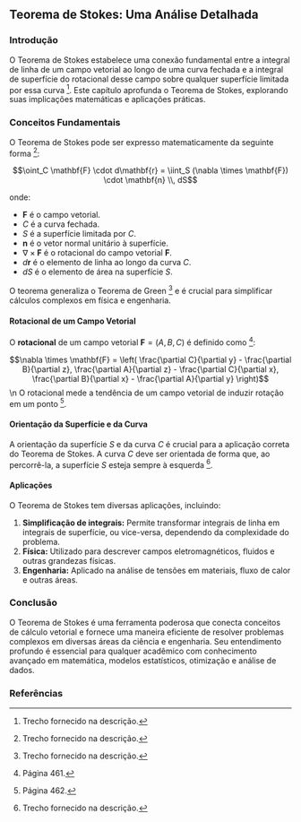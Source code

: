 ## Teorema de Stokes: Uma Análise Detalhada

### Introdução
O Teorema de Stokes estabelece uma conexão fundamental entre a integral de linha de um campo vetorial ao longo de uma curva fechada e a integral de superfície do rotacional desse campo sobre qualquer superfície limitada por essa curva [^1]. Este capítulo aprofunda o Teorema de Stokes, explorando suas implicações matemáticas e aplicações práticas.

### Conceitos Fundamentais

O Teorema de Stokes pode ser expresso matematicamente da seguinte forma [^1]:

$$\oint_C \mathbf{F} \cdot d\mathbf{r} = \iint_S (\nabla \times \mathbf{F}) \cdot \mathbf{n} \\, dS$$

onde:
- $\mathbf{F}$ é o campo vetorial.
- $C$ é a curva fechada.
- $S$ é a superfície limitada por $C$.
- $\mathbf{n}$ é o vetor normal unitário à superfície.
- $\nabla \times \mathbf{F}$ é o rotacional do campo vetorial $\mathbf{F}$.
- $d\mathbf{r}$ é o elemento de linha ao longo da curva $C$.
- $dS$ é o elemento de área na superfície $S$.

O teorema generaliza o Teorema de Green [^1] e é crucial para simplificar cálculos complexos em física e engenharia.

#### Rotacional de um Campo Vetorial
O **rotacional** de um campo vetorial $\mathbf{F} = (A, B, C)$ é definido como [^19]:

$$\nabla \times \mathbf{F} = \left( \frac{\partial C}{\partial y} - \frac{\partial B}{\partial z}, \frac{\partial A}{\partial z} - \frac{\partial C}{\partial x}, \frac{\partial B}{\partial x} - \frac{\partial A}{\partial y} \right)$$\n
O rotacional mede a tendência de um campo vetorial de induzir rotação em um ponto [^22].

#### Orientação da Superfície e da Curva
A orientação da superfície $S$ e da curva $C$ é crucial para a aplicação correta do Teorema de Stokes. A curva $C$ deve ser orientada de forma que, ao percorrê-la, a superfície $S$ esteja sempre à esquerda [^1].

#### Aplicações
O Teorema de Stokes tem diversas aplicações, incluindo:
1. **Simplificação de integrais:** Permite transformar integrais de linha em integrais de superfície, ou vice-versa, dependendo da complexidade do problema.
2. **Física:** Utilizado para descrever campos eletromagnéticos, fluidos e outras grandezas físicas.
3. **Engenharia:** Aplicado na análise de tensões em materiais, fluxo de calor e outras áreas.

### Conclusão

O Teorema de Stokes é uma ferramenta poderosa que conecta conceitos de cálculo vetorial e fornece uma maneira eficiente de resolver problemas complexos em diversas áreas da ciência e engenharia. Seu entendimento profundo é essencial para qualquer acadêmico com conhecimento avançado em matemática, modelos estatísticos, otimização e análise de dados.

### Referências
[^1]: Trecho fornecido na descrição.
[^19]: Página 461.
[^22]: Página 462.
<!-- END -->